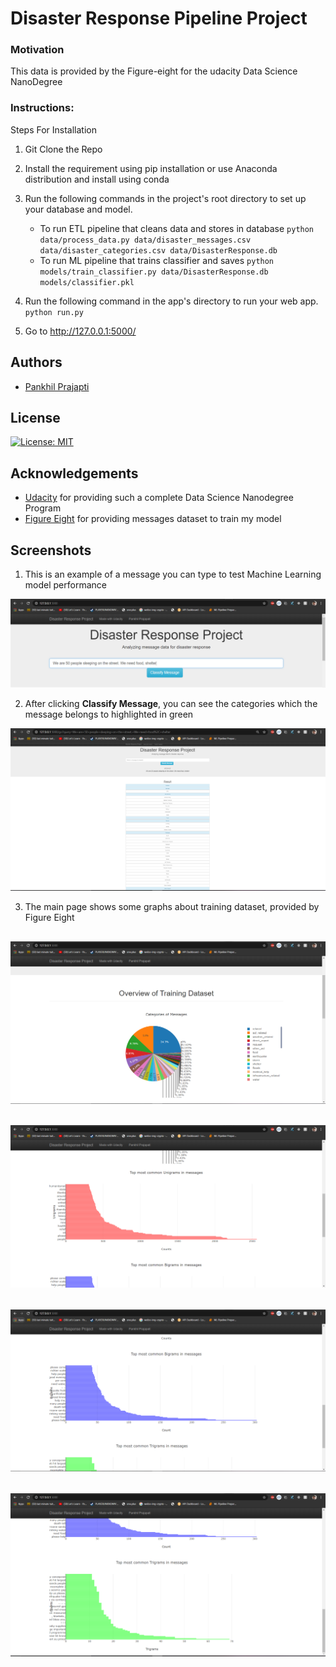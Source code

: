# Disaster Response Pipeline Project

### Motivation
This data is provided by the Figure-eight for the udacity Data Science NanoDegree 

### Instructions:

Steps For Installation 

1. Git Clone the Repo

2. Install the requirement using pip installation or
use Anaconda distribution and install using conda

3. Run the following commands in the project's root directory to set up your database and model.

    - To run ETL pipeline that cleans data and stores in database
        `python data/process_data.py data/disaster_messages.csv data/disaster_categories.csv data/DisasterResponse.db`
    - To run ML pipeline that trains classifier and saves
        `python models/train_classifier.py data/DisasterResponse.db models/classifier.pkl`

4. Run the following command in the app's directory to run your web app.
    `python run.py`

5. Go to http://127.0.0.1:5000/


<a name="authors"></a>
## Authors

* [Pankhil Prajapti](https://github.com/pankhilprajapati)

<a name="license"></a>
## License
[![License: MIT](https://img.shields.io/badge/License-MIT-yellow.svg)](https://opensource.org/licenses/MIT)

<a name="acknowledgement"></a>
## Acknowledgements

* [Udacity](https://www.udacity.com/) for providing such a complete Data Science Nanodegree Program
* [Figure Eight](https://www.figure-eight.com/) for providing messages dataset to train my model

<a name="screenshots"></a>
## Screenshots

1. This is an example of a message you can type to test Machine Learning model performance

![Sample Input](screenshots/class1.PNG)

2. After clicking **Classify Message**, you can see the categories which the message belongs to highlighted in green

![Sample Output](screenshots/class2.PNG)

3. The main page shows some graphs about training dataset, provided by Figure Eight


![Main Page1](/screenshots/fig1.PNG)
-
![Main Page2](/screenshots/fig2.PNG)
-
![Main Page3](/screenshots/fig3.PNG)
-
![Main Page4](/screenshots/fig4.PNG)
-

